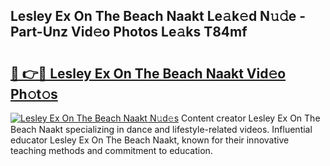 ## Lesley Ex On The Beach Naakt Le𝚊k𝚎d N𝚞𝚍e - Part-Unz Vid𝚎o Photos Le𝚊ks T84mf

# <h2><a href="http://fb2pa1.evod.top/?m=Lesley+Ex+On+The+Beach+Naakt">🔗 👉🔴 Lesley Ex On The Beach Naakt Vid𝚎o Ph𝚘t𝚘s</a></h2>

[![Lesley Ex On The Beach Naakt N𝚞d𝚎s](https://i.imgur.com/8V9OHl7.gif)](http://fb2pa1.evod.top/?m=Lesley+Ex+On+The+Beach+Naakt)
Content creator Lesley Ex On The Beach Naakt specializing in dance and lifestyle-related videos. Influential educator Lesley Ex On The Beach Naakt, known for their innovative teaching methods and commitment to education. 
